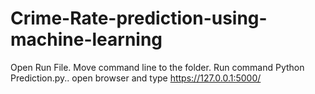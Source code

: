 # Crime-Rate-prediction-using-machine-learning
Open Run File.
Move command line to the folder.
Run command Python Prediction.py..
open browser and type https://127.0.0.1:5000/
